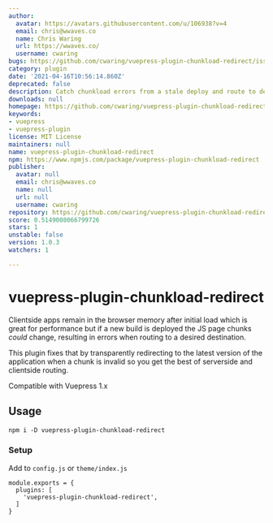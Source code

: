 ```yaml
---
author:
  avatar: https://avatars.githubusercontent.com/u/106938?v=4
  email: chris@wwaves.co
  name: Chris Waring
  url: https://wwaves.co/
  username: cwaring
bugs: https://github.com/cwaring/vuepress-plugin-chunkload-redirect/issues
category: plugin
date: '2021-04-16T10:56:14.860Z'
deprecated: false
description: Catch chunkload errors from a stale deploy and route to destination
downloads: null
homepage: https://github.com/cwaring/vuepress-plugin-chunkload-redirect#readme
keywords:
- vuepress
- vuepress-plugin
license: MIT License
maintainers: null
name: vuepress-plugin-chunkload-redirect
npm: https://www.npmjs.com/package/vuepress-plugin-chunkload-redirect
publisher:
  avatar: null
  email: chris@wwaves.co
  name: null
  url: null
  username: cwaring
repository: https://github.com/cwaring/vuepress-plugin-chunkload-redirect
score: 0.5149008066799726
stars: 1
unstable: false
version: 1.0.3
watchers: 1

---
```


# vuepress-plugin-chunkload-redirect


Clientside apps remain in the browser memory after initial load which is great for performance but if a new build is deployed the JS page chunks _could_ change, resulting in errors when routing to a desired destination.

This plugin fixes that by transparently redirecting to the latest version of the application when a chunk is invalid so you get the best of serverside and clientside routing.

Compatible with Vuepress 1.x

## Usage

```
npm i -D vuepress-plugin-chunkload-redirect
```

### Setup

Add to `config.js` or `theme/index.js`

```
module.exports = {
  plugins: [
    'vuepress-plugin-chunkload-redirect',
  ]
}
```